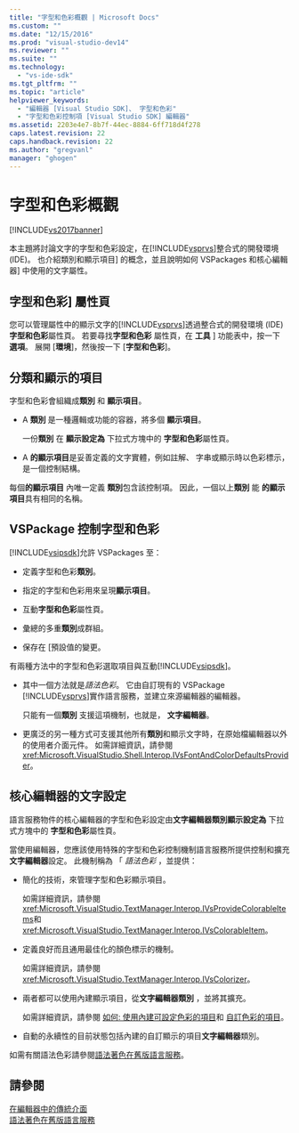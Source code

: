 ```yaml
---
title: "字型和色彩概觀 | Microsoft Docs"
ms.custom: ""
ms.date: "12/15/2016"
ms.prod: "visual-studio-dev14"
ms.reviewer: ""
ms.suite: ""
ms.technology: 
  - "vs-ide-sdk"
ms.tgt_pltfrm: ""
ms.topic: "article"
helpviewer_keywords: 
  - "編輯器 [Visual Studio SDK]、 字型和色彩"
  - "字型和色彩控制項 [Visual Studio SDK] 編輯器"
ms.assetid: 2203e4e7-8b7f-44ec-8884-6ff718d4f278
caps.latest.revision: 22
caps.handback.revision: 22
ms.author: "gregvanl"
manager: "ghogen"
---
```

# 字型和色彩概觀
[!INCLUDE[vs2017banner](../code-quality/includes/vs2017banner.md)]

本主題將討論文字的字型和色彩設定，在[!INCLUDE[vsprvs](../code-quality/includes/vsprvs_md.md)]整合式的開發環境 \(IDE\)。  也介紹類別和顯示項目\] 的概念，並且說明如何 VSPackages 和核心編輯器\] 中使用的文字屬性。  
  
## 字型和色彩\] 屬性頁  
 您可以管理屬性中的顯示文字的[!INCLUDE[vsprvs](../code-quality/includes/vsprvs_md.md)]透過整合式的開發環境 \(IDE\) **字型和色彩**屬性頁。  若要尋找**字型和色彩** 屬性頁，在 **工具** \] 功能表中，按一下 **選項**。  展開 \[**環境**\]，然後按一下 \[**字型和色彩**\]。  
  
## 分類和顯示的項目  
 字型和色彩會組織成**類別** 和 **顯示項目**。  
  
-   A **類別** 是一種邏輯或功能的容器，將多個 **顯示項目**。  
  
     一份**類別** 在 **顯示設定為** 下拉式方塊中的 **字型和色彩**屬性頁。  
  
-   A **的顯示項目**是妥善定義的文字實體，例如註解、 字串或顯示時以色彩標示，是一個控制結構。  
  
 每個**的顯示項目** 內唯一定義 **類別**包含該控制項。  因此，一個以上**類別** 能 **的顯示項目**具有相同的名稱。  
  
## VSPackage 控制字型和色彩  
 [!INCLUDE[vsipsdk](../extensibility/includes/vsipsdk_md.md)]允許 VSPackages 至：  
  
-   定義字型和色彩**類別**。  
  
-   指定的字型和色彩用來呈現**顯示項目**。  
  
-   互動**字型和色彩**屬性頁。  
  
-   彙總的多重**類別**成群組。  
  
-   保存在 \[預設值的變更。  
  
 有兩種方法中的字型和色彩選取項目與互動[!INCLUDE[vsipsdk](../extensibility/includes/vsipsdk_md.md)]。  
  
-   其中一個方法就是*語法色彩*。  它由自訂現有的 VSPackage [!INCLUDE[vsprvs](../code-quality/includes/vsprvs_md.md)]實作語言服務，並建立來源編輯器的編輯器。  
  
     只能有一個**類別** 支援這項機制，也就是， **文字編輯器**。  
  
-   更廣泛的另一種方式可支援其他所有**類別**和顯示文字時，在原始檔編輯器以外的使用者介面元件。  如需詳細資訊，請參閱 <xref:Microsoft.VisualStudio.Shell.Interop.IVsFontAndColorDefaultsProvider>。  
  
## 核心編輯器的文字設定  
 語言服務物件的核心編輯器的字型和色彩設定由**文字編輯器類別顯示設定為** 下拉式方塊中的 **字型和色彩**屬性頁。  
  
 當使用編輯器，您應該使用特殊的字型和色彩控制機制語言服務所提供控制和擴充**文字編輯器**設定。  此機制稱為 「 *語法色彩* ，並提供：  
  
-   簡化的技術，來管理字型和色彩顯示項目。  
  
     如需詳細資訊，請參閱 <xref:Microsoft.VisualStudio.TextManager.Interop.IVsProvideColorableItems>和 <xref:Microsoft.VisualStudio.TextManager.Interop.IVsColorableItem>。  
  
-   定義良好而且通用最佳化的顏色標示的機制。  
  
     如需詳細資訊，請參閱 <xref:Microsoft.VisualStudio.TextManager.Interop.IVsColorizer>。  
  
-   兩者都可以使用內建顯示項目，從**文字編輯器類別** ，並將其擴充。  
  
     如需詳細資訊，請參閱 [如何: 使用內建可設定色彩的項目](../extensibility/internals/how-to-use-built-in-colorable-items.md)和 [自訂色彩的項目](../extensibility/internals/custom-colorable-items.md)。  
  
-   自動的永續性的目前狀態包括內建的自訂顯示的項目**文字編輯器**類別。  
  
 如需有關語法色彩請參閱[語法著色在舊版語言服務](../extensibility/internals/syntax-coloring-in-a-legacy-language-service.md)。  
  
## 請參閱  
 [在編輯器中的傳統介面](../extensibility/legacy-interfaces-in-the-editor.md)   
 [語法著色在舊版語言服務](../extensibility/internals/syntax-coloring-in-a-legacy-language-service.md)